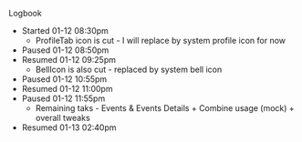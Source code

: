 Logbook

- Started 01-12 08:30pm
    - ProfileTab icon is cut - I will replace by system profile icon for now
- Paused 01-12 08:50pm
- Resumed 01-12 09:25pm
    - BellIcon is also cut - replaced by system bell icon
- Paused 01-12 10:55pm
- Resumed 01-12 11:00pm
- Paused 01-12 11:55pm
    - Remaining taks - Events & Events Details + Combine usage (mock) + overall tweaks
- Resumed 01-13 02:40pm
